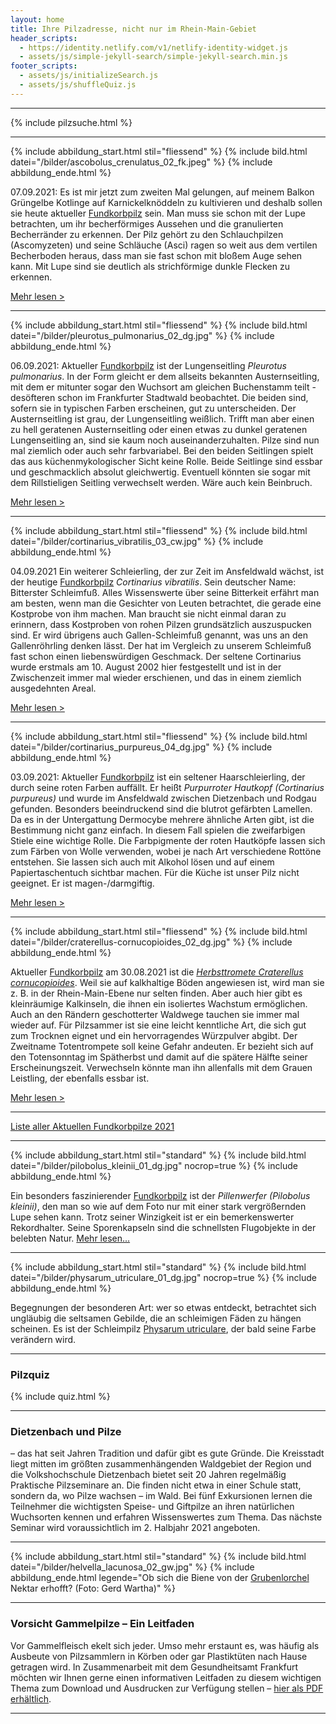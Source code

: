```yaml
---
layout: home
title: Ihre Pilzadresse, nicht nur im Rhein-Main-Gebiet
header_scripts:
  - https://identity.netlify.com/v1/netlify-identity-widget.js
  - assets/js/simple-jekyll-search/simple-jekyll-search.min.js
footer_scripts:
  - assets/js/initializeSearch.js
  - assets/js/shuffleQuiz.js
---
```

- - -

{% include pilzsuche.html %}

- - -

{% include abbildung_start.html stil="fliessend" %}
{% include bild.html datei="/bilder/ascobolus_crenulatus_02_fk.jpeg" %}
{% include abbildung_ende.html %}

07.09.2021: Es ist mir jetzt zum zweiten Mal gelungen, auf meinem Balkon Grüngelbe Kotlinge auf Karnickelknöddeln zu kultivieren und deshalb sollen sie heute aktueller [Fundkorbpilz](AA "Glossar-") sein. Man muss sie schon mit der Lupe betrachten, um ihr becherförmiges Aussehen und die granulierten Becherränder zu erkennen. Der Pilz gehört zu den Schlauchpilzen (Ascomyzeten) und seine Schläuche (Asci) ragen so weit aus dem vertilen Becherboden heraus, dass man sie fast schon mit bloßem Auge sehen kann. Mit Lupe sind sie deutlich als strichförmige dunkle Flecken zu erkennen.

[Mehr lesen >](/pilze/ascobolus-crenulatus-grüngelber-kotling)

- - -

{% include abbildung_start.html stil="fliessend" %}
{% include bild.html datei="/bilder/pleurotus_pulmonarius_02_dg.jpg" %}
{% include abbildung_ende.html %}

<div style="clear:  both"></div>

06.09.2021: Aktueller [Fundkorbpilz](AA "Glossar-") ist der Lungenseitling *Pleurotus pulmonarius*. In der Form gleicht er dem allseits bekannten Austernseitling, mit dem er mitunter sogar den Wuchsort am gleichen Buchenstamm teilt - desöfteren schon im Frankfurter Stadtwald beobachtet. Die beiden sind, sofern sie in typischen Farben erscheinen, gut zu unterscheiden. Der Austernseitling ist grau, der Lungenseitling weißlich. Trifft man aber einen zu hell geratenen Austernseitling oder einen etwas zu dunkel geratenen Lungenseitling an, sind sie kaum noch auseinanderzuhalten. Pilze sind nun mal ziemlich oder auch sehr farbvariabel. Bei den beiden Seitlingen spielt das aus küchenmykologischer Sicht keine Rolle. Beide Seitlinge sind essbar und geschmacklich absolut gleichwertig. Eventuell könnten sie sogar mit dem Rillstieligen Seitling verwechselt werden. Wäre auch kein Beinbruch.

[Mehr lesen >](/pilze/pleurotus-pulmonarius-lungenseitling-löffelseitling)

<div style="clear:  both"></div>

- - -

{% include abbildung_start.html stil="fliessend" %}
{% include bild.html datei="/bilder/cortinarius_vibratilis_03_cw.jpg" %}
{% include abbildung_ende.html %}

04.09.2021 Ein weiterer Schleierling, der zur Zeit im Ansfeldwald wächst, ist der heutige [Fundkorbpilz](AA "Glossar-") *Cortinarius vibratilis*. Sein deutscher Name: Bitterster Schleimfuß. Alles Wissenswerte über seine Bitterkeit erfährt man am besten, wenn man die Gesichter von Leuten betrachtet, die gerade eine Kostprobe von ihm machen. Man braucht sie nicht einmal daran zu erinnern, dass Kostproben von rohen Pilzen grundsätzlich auszuspucken sind. Er wird übrigens auch Gallen-Schleimfuß genannt, was uns an den Gallenröhrling denken lässt. Der hat im Vergleich zu unserem Schleimfuß fast schon einen liebenswürdigen Geschmack. Der seltene Cortinarius wurde erstmals am 10. August 2002 hier festgestellt und ist in der Zwischenzeit immer mal wieder erschienen, und das in einem ziemlich ausgedehnten Areal. 

[Mehr lesen >](/pilze/cortinarius-vibratilis-gallen-schleimfuß-bitterster-schleimfuß)

<div style="clear:  both"></div>

- - -

{% include abbildung_start.html stil="fliessend" %}
{% include bild.html datei="/bilder/cortinarius_purpureus_04_dg.jpg" %}
{% include abbildung_ende.html %}

03.09.2021: Aktueller [Fundkorbpilz](AA "Glossar-") ist ein seltener Haarschleierling, der durch seine roten Farben auffällt. Er heißt *Purpurroter Hautkopf (Cortinarius purpureus)* und wurde im Ansfeldwald zwischen Dietzenbach und Rodgau gefunden. Besonders beeindruckend sind die blutrot gefärbten Lamellen. Da es in der Untergattung Dermocybe mehrere ähnliche Arten gibt, ist die Bestimmung nicht ganz einfach. In diesem Fall spielen die zweifarbigen Stiele eine wichtige Rolle. Die Farbpigmente der roten Hautköpfe lassen sich zum Färben von Wolle verwenden, wobei je nach Art verschiedene Rottöne entstehen. Sie lassen sich auch mit Alkohol lösen und auf einem Papiertaschentuch sichtbar machen. Für die Küche ist unser Pilz nicht geeignet. Er ist magen-/darmgiftig. 

[Mehr lesen >](/pilze/cortinarius-purpureus-purpurroter-hautkopf)

<div style="clear:  both"></div>

- - -

{% include abbildung_start.html stil="fliessend" %}
{% include bild.html datei="/bilder/craterellus-cornucopioides_02_dg.jpg" %}
{% include abbildung_ende.html %}

Aktueller [Fundkorbpilz](AA "Glossar-") am 30.08.2021 ist die *[Herbsttromete Craterellus cornucopioides](/pilze/craterellus-cornucopioides-herbsttrompete-totentrompete)*. Weil sie auf kalkhaltige Böden angewiesen ist, wird man sie z. B. in der Rhein-Main-Ebene nur selten finden. Aber auch hier gibt es kleinräumige Kalkinseln, die ihnen ein isoliertes Wachstum ermöglichen. Auch an den Rändern geschotterter Waldwege tauchen sie immer mal wieder auf. Für Pilzsammer ist sie eine leicht kenntliche Art, die sich gut zum Trocknen eignet und ein hervorragendes Würzpulver abgibt. Der Zweitname Totentrompete soll keine Gefahr andeuten. Er bezieht sich auf den Totensonntag im Spätherbst und damit auf die spätere Hälfte seiner Erscheinungszeit. Verwechseln könnte man ihn allenfalls mit dem Grauen Leistling, der ebenfalls essbar ist. 

[Mehr lesen >](https://fundkorb.de/pilze/craterellus-cornucopioides-herbsttrompete-totentrompete)

<div style="clear:  both"></div>

- - -

[Liste aller Aktuellen Fundkorbpilze 2021](/artikel/liste-aller-aktuellen-fundkorbpilze-2021.html)

- - -

{% include abbildung_start.html stil="standard" %}
{% include bild.html datei="/bilder/pilobolus_kleinii_01_dg.jpg" nocrop=true %}
{% include abbildung_ende.html %}

Ein besonders faszinierender [Fundkorbpilz](AA "Glossar-") ist der *Pillenwerfer (Pilobolus kleinii)*, den man so wie auf dem Foto nur mit einer stark vergrößernden Lupe sehen kann. Trotz seiner Winzigkeit ist er ein bemerkenswerter Rekordhalter. Seine Sporenkapseln sind die schnellsten Flugobjekte in der belebten Natur. [Mehr lesen...](/pilze/pilobolus-kleinii-pillenwerfer)

- - -

{% include abbildung_start.html stil="standard" %}
{% include bild.html datei="/bilder/physarum_utriculare_01_dg.jpg" nocrop=true %}
{% include abbildung_ende.html %}

Begegnungen der besonderen Art: wer so etwas entdeckt, betrachtet sich ungläubig die seltsamen Gebilde, die an schleimigen Fäden zu hängen scheinen. Es ist der Schleimpilz [Physarum utriculare](/pilze/physarum-utriculare-fadenfruchtschleimpilz), der bald seine Farbe verändern wird.

- - -

### Pilzquiz

{% include quiz.html %}

- - -

### Dietzenbach und Pilze

– das hat seit Jahren Tradition und dafür gibt es gute Gründe. Die Kreisstadt liegt mitten im größten zusammenhängenden Waldgebiet der Region und die Volkshochschule Dietzenbach bietet seit 20 Jahren regelmäßig Praktische Pilzseminare an. Die finden nicht etwa in einer Schule statt, sondern da, wo Pilze wachsen – im Wald. Bei fünf Exkursionen lernen die Teilnehmer die wichtigsten Speise- und Giftpilze an ihren natürlichen Wuchsorten kennen und erfahren Wissenswertes zum Thema. Das nächste Seminar wird voraussichtlich im 2. Halbjahr 2021 angeboten.

- - -

{% include abbildung_start.html stil="standard" %}
{% include bild.html datei="/bilder/helvella_lacunosa_02_gw.jpg" %}
{% include abbildung_ende.html legende="Ob sich die Biene von der <a href='/pilze/helvella-lacunosa-grubenlorchel'>Grubenlorchel</a> Nektar erhofft?  (Foto: Gerd Wartha)" %}

- - -

### Vorsicht Gammelpilze – Ein Leitfaden

Vor Gammelfleisch ekelt sich jeder. Umso mehr erstaunt es, was häufig als Ausbeute von Pilzsammlern in Körben oder gar Plastiktüten nach Hause getragen wird. In Zusammenarbeit mit dem Gesundheitsamt Frankfurt möchten wir Ihnen gerne einen informativen Leitfaden zu diesem wichtigen Thema zum Download und Ausdrucken zur Verfügung stellen – [hier als PDF erhältlich](/assets/docs/Fundkorb.de-Gammelpilze.pdf).

- - -